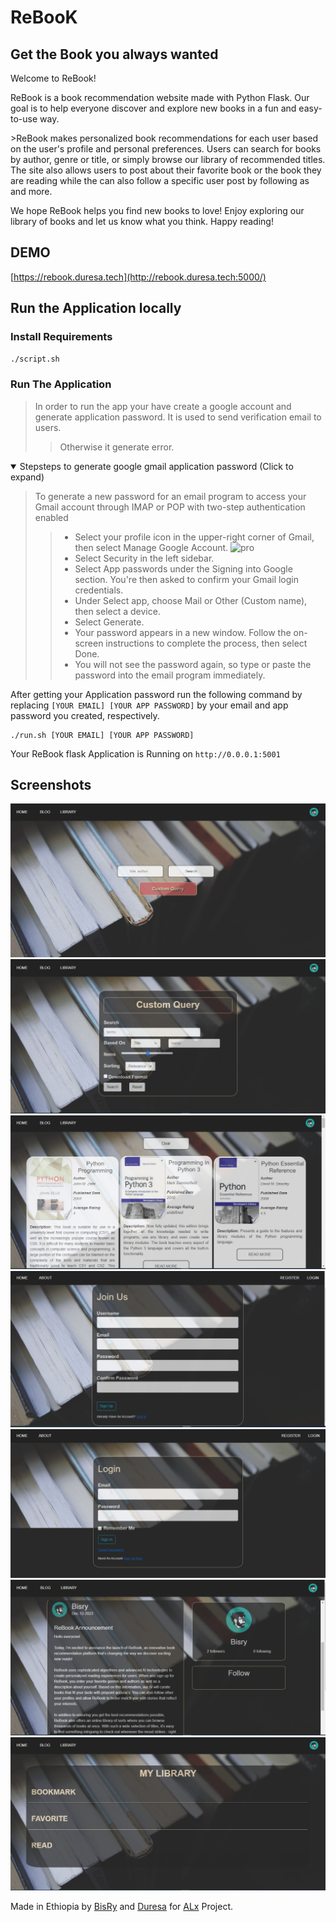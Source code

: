 <p align="center">
 
# ReBooK
## Get the Book you always wanted

Welcome to ReBook!

ReBook is a book recommendation website made with Python Flask. Our goal is to help everyone discover and explore new books in a fun and easy-to-use way. 

</p>
>ReBook makes personalized book recommendations for each user based on the user's profile and personal preferences. Users can search for books by author, genre or title, or simply browse our library of recommended titles. The site also allows users to post about their favorite book or the book they are reading while the can also follow a specific user post by following as and more. 

We hope ReBook helps you find new books to love! Enjoy exploring our library of books and let us know what you think. Happy reading!

## DEMO
[https://rebook.duresa.tech](http://rebook.duresa.tech:5000/)

## Run the Application locally

### Install Requirements
```bash
./script.sh
```

### Run The Application
>In order to run the app your have create a google account and generate application password.
>It is used to send verification email to users.
>>Otherwise it generate error.

<details open>
 <summary>
  Stepsteps to generate google gmail application password (Click to expand)
 </summary>

 >To generate a new password for an email program to access your Gmail account through IMAP or POP with two-step authentication enabled
>>- Select your profile icon in the upper-right corner of Gmail, then select Manage Google Account.
>> ![pro](images/https://www.lifewire.com/thmb/5jYYfe6_0LdDPkK9WkHI3MRjlD4=/750x0/filters:no_upscale():max_bytes(150000):strip_icc():format(webp)/002_get-a-password-to-access-gmail-by-pop-imap-2-1171882-694a421d0e174036823a8c78070a7891.jpg)
>>- Select Security in the left sidebar.
>>- Select App passwords under the Signing into Google section. You're then asked to confirm your Gmail login credentials.
>>- Under Select app, choose Mail or Other (Custom name), then select a device.
>>- Select Generate.
>>- Your password appears in a new window. Follow the on-screen instructions to complete the process, then select Done.
>>- You will not see the password again, so type or paste the password into the email program immediately.

</details>

After getting your Application password run the following command by replacing `[YOUR EMAIL] [YOUR APP PASSWORD]` by your email and app password you created, respectively. 

```
./run.sh [YOUR EMAIL] [YOUR APP PASSWORD]
```

Your ReBook flask Application is Running on ` http://0.0.0.1:5001 `

## Screenshots
![landing](images/landing-min.png)
![custom search](images/custom-search-min.png)
![search](images/search-min.png)
![register](images/register-min.png)
![login](images/login-min.png)
![blog](images/blog-min.png)
![library](images/library-min.png)

Made in Ethiopia by [BisRy](https://github.com/bisryy) and [Duresa](https://github.com/duressa-feyissa) for [ALx](https://alx.app) Project.
